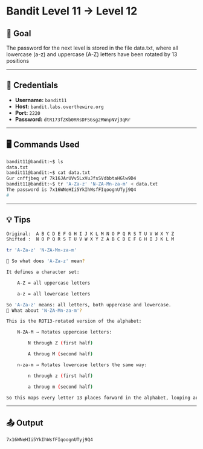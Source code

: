 # Bandit Level 11 → Level 12

## 🧠 Goal

The password for the next level is stored in the file data.txt, where all lowercase (a-z) and uppercase (A-Z) letters have been rotated by 13 positions

---

## 🔐 Credentials

- **Username:** `bandit11`
- **Host:** `bandit.labs.overthewire.org`
- **Port:** `2220`
- **Password:** `dtR173fZKb0RRsDFSGsg2RWnpNVj3qRr`

---

## 🖥️ Commands Used

```bash
bandit11@bandit:~$ ls
data.txt
bandit11@bandit:~$ cat data.txt
Gur cnffjbeq vf 7k16JArUVv5LxVuJfsSVdbbtaHGlw9D4
bandit11@bandit:~$ tr 'A-Za-z' 'N-ZA-Mn-za-m' < data.txt
The password is 7x16WNeHIi5YkIhWsfFIqoognUTyj9Q4
#
```
___

## 💡 Tips
```bash
Original:  A B C D E F G H I J K L M N O P Q R S T U V W X Y Z  
Shifted :  N O P Q R S T U V W X Y Z A B C D E F G H I J K L M

tr 'A-Za-z' 'N-ZA-Mn-za-m'

🧠 So what does 'A-Za-z' mean?

It defines a character set:

    A-Z = all uppercase letters

    a-z = all lowercase letters

So 'A-Za-z' means: all letters, both uppercase and lowercase.
🔁 What about 'N-ZA-Mn-za-m'?

This is the ROT13-rotated version of the alphabet:

    N-ZA-M → Rotates uppercase letters:

        N through Z (first half)

        A throug M (second half)

    n-za-m → Rotates lowercase letters the same way:

        n through z (first half)

        a throug m (second half)

So this maps every letter 13 places forward in the alphabet, looping around when needed.

```
___

## 📤 Output
```bash
7x16WNeHIi5YkIhWsfFIqoognUTyj9Q4
```

